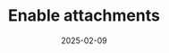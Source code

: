---
layout: page
title: 'Enable attachments'
hero_image: '/img/IMG_20220521_140146.jpg'
show_sidebar: false
hero_height: is-small
date: '2025-02-09'
---